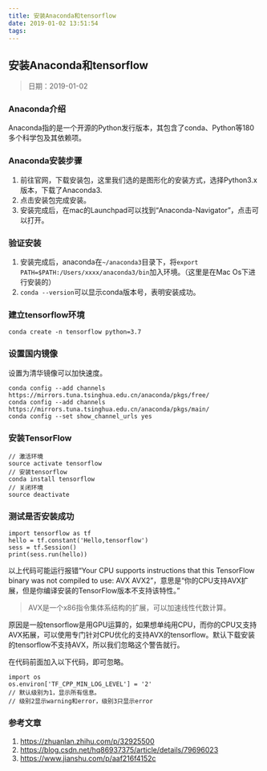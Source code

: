 ```yaml
---
title: 安装Anaconda和tensorflow
date: 2019-01-02 13:51:54
tags:
---
```


## 安装Anaconda和tensorflow
> 日期：2019-01-02

### Anaconda介绍
Anaconda指的是一个开源的Python发行版本，其包含了conda、Python等180多个科学包及其依赖项。

### Anaconda安装步骤
1. 前往官网，下载安装包，这里我们选的是图形化的安装方式，选择Python3.x版本，下载了Anaconda3.
2. 点击安装包完成安装。
3. 安装完成后，在mac的Launchpad可以找到“Anaconda-Navigator”，点击可以打开。

### 验证安装
1. 安装完成后，anaconda在`~/anaconda3`目录下，将`export PATH=$PATH:/Users/xxxx/anaconda3/bin`加入环境。（这里是在Mac Os下进行安装的）
2. `conda --version`可以显示conda版本号，表明安装成功。

### 建立tensorflow环境
`conda create -n tensorflow python=3.7`

### 设置国内镜像
设置为清华镜像可以加快速度。
```
conda config --add channels https://mirrors.tuna.tsinghua.edu.cn/anaconda/pkgs/free/  
conda config --add channels https://mirrors.tuna.tsinghua.edu.cn/anaconda/pkgs/main/  
conda config --set show_channel_urls yes
```
### 安装TensorFlow
```
// 激活环境
source activate tensorflow
// 安装tensorflow
conda install tensorflow
// 关闭环境
source deactivate
```

### 测试是否安装成功
```
import tensorflow as tf
hello = tf.constant('Hello,tensorflow')
sess = tf.Session()
print(sess.run(hello))

```
以上代码可能运行报错“Your CPU supports instructions that this TensorFlow binary was not compiled to use: AVX AVX2”，意思是“你的CPU支持AVX扩展，但是你编译安装的TensorFlow版本不支持该特性。”

> AVX是一个x86指令集体系结构的扩展，可以加速线性代数计算。

原因是一般tensorflow是用GPU运算的，如果想单纯用CPU，而你的CPU又支持AVX拓展，可以使用专门针对CPU优化的支持AVX的tensorflow。默认下载安装的tensorflow不支持AVX，所以我们忽略这个警告就行。

在代码前面加入以下代码，即可忽略。
```
import os 
os.environ['TF_CPP_MIN_LOG_LEVEL'] = '2' 
// 默认级别为1，显示所有信息。
// 级别2显示warning和error，级别3只显示error
```

### 参考文章

1. https://zhuanlan.zhihu.com/p/32925500
2. https://blog.csdn.net/hq86937375/article/details/79696023
3. https://www.jianshu.com/p/aaf216f4152c